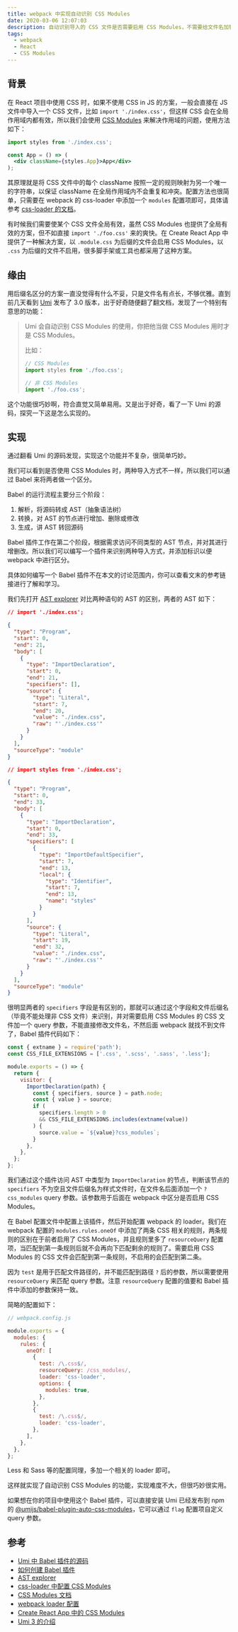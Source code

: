 ```yaml
---
title: webpack 中实现自动识别 CSS Modules
date: 2020-03-06 12:07:03
description: 自动识别导入的 CSS 文件是否需要启用 CSS Modules，不需要给文件名加特殊标记。
tags:
  - webpack
  - React
  - CSS Modules
---
```


## 背景

在 React 项目中使用 CSS 时，如果不使用 CSS in JS 的方案，一般会直接在 JS 文件中导入一个 CSS 文件，比如 `import './index.css'`，但这样 CSS 会在全局作用域内都有效，所以我们会使用 [CSS Modules](https://github.com/css-modules/css-modules) 来解决作用域的问题，使用方法如下：

```jsx
import styles from './index.css';

const App = () => (
  <div className={styles.App}>App</div>
);
```

其原理就是将 CSS 文件中的每个 className 按照一定的规则映射为另一个唯一的字符串，以保证 className 在全局作用域内不会重复和冲突。配置方法也很简单，只需要在 webpack 的 css-loader 中添加一个 `modules` 配置项即可，具体请参考 [css-loader 的文档](https://github.com/webpack-contrib/css-loader#modules)。

有时候我们需要使某个 CSS 文件全局有效，虽然 CSS Modules 也提供了全局有效的方案，但不如直接 `import './foo.css'` 来的爽快。在 Create React App 中提供了一种解决方案，以 `.module.css` 为后缀的文件会启用 CSS Modules，以 `.css` 为后缀的文件不启用，很多脚手架或工具也都采用了这种方案。

## 缘由

用后缀名区分的方案一直没觉得有什么不妥，只是文件名有点长，不够优雅。直到前几天看到 [Umi](https://umijs.org/) 发布了 3.0 版本，出于好奇随便翻了翻文档，发现了一个特别有意思的功能：

> Umi 会自动识别 CSS Modules 的使用，你把他当做 CSS Modules 用时才是 CSS Modules。
>
> 比如：
>
> ```javascript
> // CSS Modules
> import styles from './foo.css';
> 
> // 非 CSS Modules
> import './foo.css';
> ```

这个功能很巧妙啊，符合直觉又简单易用。又是出于好奇，看了一下 Umi 的源码，探究一下这是怎么实现的。

## 实现

通过翻看 Umi 的源码发现，实现这个功能并不复杂，很简单巧妙。

我们可以看到是否使用 CSS Modules 时，两种导入方式不一样，所以我们可以通过 Babel 来将两者做一个区分。

Babel 的运行流程主要分三个阶段：

1. 解析，将源码转成 AST（抽象语法树）
2. 转换，对 AST 的节点进行增加、删除或修改
3. 生成，讲 AST 转回源码

Babel 插件工作在第二个阶段，根据需求访问不同类型的 AST 节点，并对其进行增删改。所以我们可以编写一个插件来识别两种导入方式，并添加标识以便 webpack 中进行区分。

具体如何编写一个 Babel 插件不在本文的讨论范围内，你可以查看文末的参考链接进行了解和学习。

我们先打开 [AST explorer](https://astexplorer.net/) 对比两种语句的 AST 的区别，两者的 AST 如下：

```json
// import './index.css';

{
  "type": "Program",
  "start": 0,
  "end": 21,
  "body": [
    {
      "type": "ImportDeclaration",
      "start": 0,
      "end": 21,
      "specifiers": [],
      "source": {
        "type": "Literal",
        "start": 7,
        "end": 20,
        "value": "./index.css",
        "raw": "'./index.css'"
      }
    }
  ],
  "sourceType": "module"
}
```

```json
// import styles from './index.css';

{
  "type": "Program",
  "start": 0,
  "end": 33,
  "body": [
    {
      "type": "ImportDeclaration",
      "start": 0,
      "end": 33,
      "specifiers": [
        {
          "type": "ImportDefaultSpecifier",
          "start": 7,
          "end": 13,
          "local": {
            "type": "Identifier",
            "start": 7,
            "end": 13,
            "name": "styles"
          }
        }
      ],
      "source": {
        "type": "Literal",
        "start": 19,
        "end": 32,
        "value": "./index.css",
        "raw": "'./index.css'"
      }
    }
  ],
  "sourceType": "module"
}
```

很明显两者的 `specifiers` 字段是有区别的，那就可以通过这个字段和文件后缀名（毕竟不能处理非 CSS 文件）来识别，并对需要启用 CSS Modules 的 CSS 文件加一个 query 参数，不能直接修改文件名，不然后面 webpack 就找不到文件了，Babel 插件代码如下：

```javascript
const { extname } = require('path');
const CSS_FILE_EXTENSIONS = ['.css', '.scss', '.sass', '.less'];

module.exports = () => {
  return {
    visitor: {
      ImportDeclaration(path) {
        const { specifiers, source } = path.node;
        const { value } = source;
        if (
          specifiers.length > 0
          && CSS_FILE_EXTENSIONS.includes(extname(value))
        ) {
          source.value = `${value}?css_modules`;
        }
      },
    },
  };
};
```

我们通过这个插件访问 AST 中类型为 `ImportDeclaration` 的节点，判断该节点的 `specifiers` 不为空且文件后缀名为样式文件时，在文件名后面添加一个 `?css_modules` query 参数。该参数用于后面在 webpack 中区分是否启用 CSS Modules。

在 Babel 配置文件中配置上该插件，然后开始配置 webpack 的 loader。我们在 webpack 配置的 `modules.rules.oneOf` 中添加了两条 CSS 相关的规则，两条规则的区别在于前者启用了 CSS Modules，并且规则里多了 `resourceQuery` 配置项，当匹配到第一条规则后就不会再向下匹配剩余的规则了。需要启用 CSS Modules 的 CSS 文件会匹配到第一条规则，不启用的会匹配到第二条。

因为 `test` 是用于匹配文件路径的，并不能匹配到路径 `?` 后的参数，所以需要使用 `resourceQuery` 来匹配 query 参数。注意 `resourceQuery` 配置的值要和 Babel 插件中添加的参数保持一致。

简略的配置如下：

```javascript
// webpack.config.js

module.exports = {
  modules: {
    rules: {
      oneOf: [
        {
          test: /\.css$/,
          resourceQuery: /css_modules/,
          loader: 'css-loader',
          options: {
            modules: true,
          },
        },
        {
          test: /\.css$/,
          loader: 'css-loader',
        },
      ],
    },
  },
};
```

Less 和 Sass 等的配置同理，多加一个相关的 loader 即可。

这样就实现了自动识别 CSS Modules 的功能，实现难度不大，但很巧妙很实用。

如果想在你的项目中使用这个 Babel 插件，可以直接安装 Umi 已经发布到 npm 的 [@umijs/babel-plugin-auto-css-modules](https://www.npmjs.com/package/@umijs/babel-plugin-auto-css-modules)，它可以通过 `flag` 配置项自定义 query 参数。

## 参考

* [Umi 中 Babel 插件的源码](https://github.com/umijs/umi/tree/master/packages/babel-plugin-auto-css-modules)
* [如何创建 Babel 插件](https://github.com/jamiebuilds/babel-handbook/blob/master/translations/zh-Hans/plugin-handbook.md)
* [AST explorer](https://astexplorer.net/)
* [css-loader 中配置 CSS Modules](https://github.com/webpack-contrib/css-loader#modules)
* [CSS Modules 文档](https://github.com/css-modules/css-modules)
* [webpack loader 配置](https://webpack.js.org/configuration/module/#rule)
* [Create React App 中的 CSS Modules](https://create-react-app.dev/docs/adding-a-css-modules-stylesheet)
* [Umi 3 的介绍](https://github.com/sorrycc/blog/issues/92)
